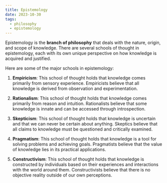 ```yaml
---
title: Epistemology
date: 2023-10-30
tags:
  - philosophy
  - epistemology
---
```

Epistemology is the **branch of philosophy** that deals with the nature, origin, and scope of knowledge. There are several schools of thought in epistemology, each with its own unique perspective on how knowledge is acquired and justified. 

Here are some of the major schools in epistemology:

1. **Empiricism**: This school of thought holds that knowledge comes primarily from sensory experience. Empiricists believe that all knowledge is derived from observation and experimentation.
    
2. **Rationalism**: This school of thought holds that knowledge comes primarily from reason and intuition. Rationalists believe that some knowledge is innate and can be accessed through introspection.
    
3. **Skepticism**: This school of thought holds that knowledge is uncertain and that we can never be certain about anything. Skeptics believe that all claims to knowledge must be questioned and critically examined.
    
4. **Pragmatism**: This school of thought holds that knowledge is a tool for solving problems and achieving goals. Pragmatists believe that the value of knowledge lies in its practical applications.
    
5. **Constructivism**: This school of thought holds that knowledge is constructed by individuals based on their experiences and interactions with the world around them. Constructivists believe that there is no objective reality outside of our own perceptions.
